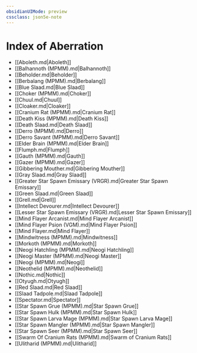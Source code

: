 ```yaml
---
obsidianUIMode: preview
cssclass: json5e-note
---
```

# Index of Aberration

- [[Aboleth.md|Aboleth]]
- [[Balhannoth (MPMM).md|Balhannoth]]
- [[Beholder.md|Beholder]]
- [[Berbalang (MPMM).md|Berbalang]]
- [[Blue Slaad.md|Blue Slaad]]
- [[Choker (MPMM).md|Choker]]
- [[Chuul.md|Chuul]]
- [[Cloaker.md|Cloaker]]
- [[Cranium Rat (MPMM).md|Cranium Rat]]
- [[Death Kiss (MPMM).md|Death Kiss]]
- [[Death Slaad.md|Death Slaad]]
- [[Derro (MPMM).md|Derro]]
- [[Derro Savant (MPMM).md|Derro Savant]]
- [[Elder Brain (MPMM).md|Elder Brain]]
- [[Flumph.md|Flumph]]
- [[Gauth (MPMM).md|Gauth]]
- [[Gazer (MPMM).md|Gazer]]
- [[Gibbering Mouther.md|Gibbering Mouther]]
- [[Gray Slaad.md|Gray Slaad]]
- [[Greater Star Spawn Emissary (VRGR).md|Greater Star Spawn Emissary]]
- [[Green Slaad.md|Green Slaad]]
- [[Grell.md|Grell]]
- [[Intellect Devourer.md|Intellect Devourer]]
- [[Lesser Star Spawn Emissary (VRGR).md|Lesser Star Spawn Emissary]]
- [[Mind Flayer Arcanist.md|Mind Flayer Arcanist]]
- [[Mind Flayer Psion (VGM).md|Mind Flayer Psion]]
- [[Mind Flayer.md|Mind Flayer]]
- [[Mindwitness (MPMM).md|Mindwitness]]
- [[Morkoth (MPMM).md|Morkoth]]
- [[Neogi Hatchling (MPMM).md|Neogi Hatchling]]
- [[Neogi Master (MPMM).md|Neogi Master]]
- [[Neogi (MPMM).md|Neogi]]
- [[Neothelid (MPMM).md|Neothelid]]
- [[Nothic.md|Nothic]]
- [[Otyugh.md|Otyugh]]
- [[Red Slaad.md|Red Slaad]]
- [[Slaad Tadpole.md|Slaad Tadpole]]
- [[Spectator.md|Spectator]]
- [[Star Spawn Grue (MPMM).md|Star Spawn Grue]]
- [[Star Spawn Hulk (MPMM).md|Star Spawn Hulk]]
- [[Star Spawn Larva Mage (MPMM).md|Star Spawn Larva Mage]]
- [[Star Spawn Mangler (MPMM).md|Star Spawn Mangler]]
- [[Star Spawn Seer (MPMM).md|Star Spawn Seer]]
- [[Swarm Of Cranium Rats (MPMM).md|Swarm of Cranium Rats]]
- [[Ulitharid (MPMM).md|Ulitharid]]
